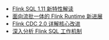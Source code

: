 
- [Flink SQL 1.11 新特性解读](https://mp.weixin.qq.com/s/oxJ2dgZDyYH3h_h53H4ApQ)
- [面向流批一体的 Flink Runtime 新进展](https://mp.weixin.qq.com/s/-PrwWUOqgaDVFpQMPcykfA)
- [Flink CDC 2.0 详解核心改进](https://mp.weixin.qq.com/s/cSDWcnpTefO8hkCc6AJdhQ)
- [深入分析 Flink SQL 工作机制](https://mp.weixin.qq.com/s/ys7NhZyMO8nBPwWGmymspw)
